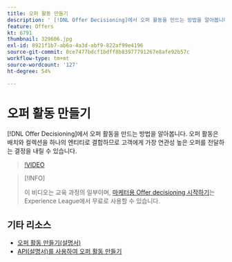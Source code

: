 ```yaml
---
title: 오퍼 활동 만들기
description: ' [!DNL Offer Decisioning]에서 오퍼 활동을 만드는 방법을 알아봅니다. 오퍼 활동은 배치와 컬렉션을 하나의 엔티티로 결합하므로 고객에게 가장 연관성 높은 오퍼를 전달하는 결정을 내릴 수 있습니다.'
feature: Offers
kt: 6791
thumbnail: 329606.jpg
exl-id: 8921f1b7-ab6a-4a3d-abf9-822af99e4196
source-git-commit: 0ce7477bdcf1bdff8b83977791267e8afe92b57c
workflow-type: tm+mt
source-wordcount: '127'
ht-degree: 54%

---
```


# 오퍼 활동 만들기

[!DNL Offer Decisioning]에서 오퍼 활동을 만드는 방법을 알아봅니다. 오퍼 활동은 배치와 컬렉션을 하나의 엔티티로 결합하므로 고객에게 가장 연관성 높은 오퍼를 전달하는 결정을 내릴 수 있습니다.

>[!VIDEO](https://video.tv.adobe.com/v/329606?quality=12&learn=on)

>[!INFO]
>
> 이 비디오는 교육 과정의 일부이며, [마케터용 Offer decisioning 시작하기](https://experienceleague.adobe.com/?lang=ko-KR?recommended=ExperiencePlatform-U-1-2020.1.offerdecisioning)는 Experience League에서 무료로 사용할 수 있습니다.


## 기타 리소스

* [오퍼 활동 만들기(설명서)](https://experienceleague.adobe.com/docs/offer-decisioning/using/create-offer-activities.html)
* [API(설명서)를 사용하여 오퍼 활동 만들기](https://experienceleague.adobe.com/docs/offer-decisioning/using/api-reference/activities-api/create.html)
